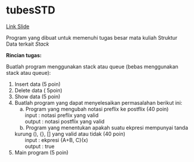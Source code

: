 # tubesSTD
[Link Slide](https://drive.google.com/drive/folders/1Rs7SCXcnhxdnBAysnl774z_TqODgmglv)

Program yang dibuat untuk memenuhi tugas besar mata kuliah Struktur Data terkait *Stack*

**Rincian tugas:**

Buatlah program menggunakan stack atau queue (bebas menggunakan stack atau queue):
1. Insert data (5 poin)
2. Delete data ( 5poin)
3. Show data (5 poin)
4. Buatlah program yang dapat menyelesaikan permasalahan berikut ini:</br>
&emsp;a. Program yang mengubah notasi preflix ke postflix (40 poin)</br>
&emsp;&emsp;input : notasi preflix yang valid</br>
&emsp;&emsp;output : notasi postflix yang valid</br>
&emsp;b. Program yang menentukan apakah suatu ekpresi mempunyai tanda kurung (), {}, [] yang valid atau tidak (40 poin)</br>
&emsp;&emsp;input : ekpresi {A+B, C}(x)</br>
&emsp;&emsp;output : true</br>
5.	Main program (5 poin)

